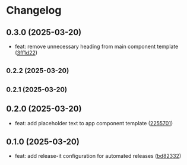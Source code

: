 # Changelog

## 0.3.0 (2025-03-20)

* feat: remove unnecessary heading from main component template ([3ff1d22](https://github.com/NecimDurmaz/github-tag-action-example/commit/3ff1d22))

## <small>0.2.2 (2025-03-20)</small>

## <small>0.2.1 (2025-03-20)</small>

## 0.2.0 (2025-03-20)

* feat: add placeholder text to app component template ([2255701](https://github.com/NecimDurmaz/github-tag-action-example/commit/2255701))

## 0.1.0 (2025-03-20)

* feat: add release-it configuration for automated releases ([bd82332](https://github.com/NecimDurmaz/github-tag-action-example/commit/bd82332))
